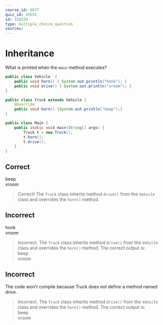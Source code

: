 ```yaml
---
course_id: 6677
quiz_id: 45551
id: 310324
type: multiple_choice_question
sources:
---
```


# Inheritance

What is printed when the `main` method executes?

```java
public class Vehicle  {
    public void horn() { System.out.println("honk"); }
    public void drive() { System.out.println("vroom"); }
}

public class Truck extends Vehicle {
    @Override
    public void horn() {System.out.println("beep");}
}

public class Main {
    public static void main(String[] args) {
        Truck t = new Truck();
        t.horn();
        t.drive();
    }
}
```

## Correct

beep    
vroom

> Correct!  The `Truck` class inherits method `drive()` from the `Vehicle` class
> and overrides the `horn()` method.


## Incorrect

honk   
vroom

> Incorrect.  The `Truck` class inherits method `drive()` from the `Vehicle` class
> and overrides the `horn()` method. The correct output is:    
> beep   
> vroom



## Incorrect

The code won't compile because Truck does not define a method named drive.

> Incorrect.  The `Truck` class inherits method `drive()` from the `Vehicle` class
> and overrides the `horn()` method. The correct output is:    
> beep   
> vroom


